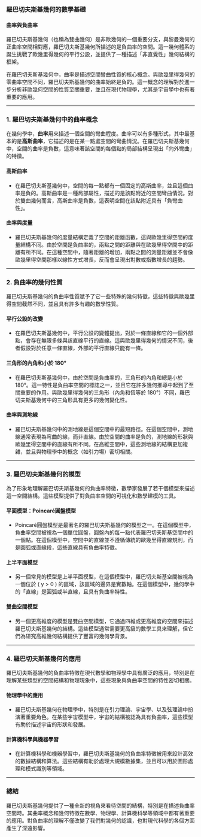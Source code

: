 ### **羅巴切夫斯基幾何的數學基礎**
#### **曲率與負曲率**

羅巴切夫斯基幾何（也稱為雙曲幾何）是非歐幾何的一個重要分支，與黎曼幾何的正曲率空間相對應，羅巴切夫斯基幾何所描述的是負曲率的空間。這一幾何體系的誕生挑戰了歐幾里得幾何的平行公設，並提供了一種描述「非直覺性」幾何結構的框架。

在羅巴切夫斯基幾何中，曲率是描述空間彎曲性質的核心概念。與歐幾里得幾何的零曲率空間不同，羅巴切夫斯基幾何的曲率始終是負的。這一概念的理解對於進一步分析非歐幾何空間的性質至關重要，並且在現代物理學，尤其是宇宙學中也有著重要的應用。

---

### **1. 羅巴切夫斯基幾何中的曲率概念**

在幾何學中，**曲率**用來描述一個空間的彎曲程度。曲率可以有多種形式，其中最基本的是**高斯曲率**，它描述的是在某一點處空間的彎曲情況。在羅巴切夫斯基幾何中，空間的曲率是負數，這意味著該空間的每個點的局部結構呈現出「向外彎曲」的特徵。

#### **高斯曲率**
- 在羅巴切夫斯基幾何中，空間的每一點都有一個固定的高斯曲率，並且這個曲率是負的。高斯曲率是一種局部屬性，描述的是該點附近的空間彎曲情況。對於雙曲幾何而言，高斯曲率是負數，這表明空間在該點附近具有「負彎曲性」。

#### **曲率與度量**
- 羅巴切夫斯基幾何的度量結構定義了空間的距離函數，這與歐幾里得空間的度量結構不同。由於空間是負曲率的，兩點之間的距離與在歐幾里得空間中的距離有所不同。在這種空間中，隨著距離的增加，兩點之間的測量距離並不會像歐幾里得空間那樣以線性方式增長，反而會呈現出對數或指數增長的趨勢。

---

### **2. 負曲率的幾何性質**

羅巴切夫斯基幾何的負曲率性質賦予了它一些特殊的幾何特徵，這些特徵與歐幾里得空間截然不同，並且具有許多有趣的數學性質。

#### **平行公設的改變**
- 在羅巴切夫斯基幾何中，平行公設的變體提出，對於一條直線和它的一個外部點，會存在無限多條與該直線平行的直線。這與歐幾里得幾何的情況不同，後者假設對於任意一條直線，外部的平行直線只能有一條。

#### **三角形的內角和小於 180°**
- 在羅巴切夫斯基幾何中，由於空間是負曲率的，三角形的內角和總是小於 180°。這一特性是負曲率空間的標誌之一，並且它在許多幾何推導中起到了至關重要的作用。與歐幾里得幾何的三角形（內角和恆等於 180°）不同，羅巴切夫斯基幾何中的三角形具有更多的幾何變化性。

#### **曲率與測地線**
- 羅巴切夫斯基幾何中的測地線是這個空間中的最短路徑。在這個空間中，測地線通常表現為弯曲的線，而非直線。由於空間的曲率是負的，測地線的形狀與歐幾里得空間中的直線有所不同。在高維空間中，這些測地線的結構更加複雜，並且與物理學中的概念（如引力場）密切相關。

---

### **3. 羅巴切夫斯基幾何的模型**

為了形象地理解羅巴切夫斯基幾何的負曲率特徵，數學家發展了若干個模型來描述這一空間結構。這些模型提供了對負曲率空間的可視化和數學建模的工具。

#### **平面模型：Poincaré圓盤模型**
- Poincaré圓盤模型是最著名的羅巴切夫斯基幾何的模型之一。在這個模型中，負曲率空間被視為一個單位圓盤，圓盤內的每一點代表羅巴切夫斯基空間中的一個點。在這個模型中，空間中的直線並不遵循傳統的歐幾里得直線規則，而是圓弧或直線段，這些直線具有負曲率特徵。

#### **上半平面模型**
- 另一個常見的模型是上半平面模型，在這個模型中，羅巴切夫斯基空間被視為一個位於 \( y > 0 \) 的區域，該區域的邊界是實數軸。在這個模型中，幾何學中的「直線」是圓弧或半直線，且具有負曲率特性。

#### **雙曲空間模型**
- 另一個更高維度的模型是雙曲空間模型，它通過四維或更高維度的空間來描述羅巴切夫斯基幾何的結構。這些模型通常需要更高級的數學工具來理解，但它們為研究高維幾何結構提供了豐富的幾何學背景。

---

### **4. 羅巴切夫斯基幾何的應用**

羅巴切夫斯基幾何的負曲率特徵在現代數學和物理學中具有廣泛的應用，特別是在理解某些類型的空間結構和物理現象中，這些現象與負曲率空間的特性密切相關。

#### **物理學中的應用**
- 羅巴切夫斯基幾何在物理學中，特別是在引力理論、宇宙學、以及弦理論中扮演著重要角色。在某些宇宙模型中，宇宙的結構被認為具有負曲率，這些模型有助於描述宇宙的形狀和發展。

#### **計算機科學與機器學習**
- 在計算機科學和機器學習中，羅巴切夫斯基幾何的負曲率特徵被用來設計高效的數據結構和算法。這些結構有助於處理大規模數據集，並且可以用於圖形處理和模式識別等領域。

---

### **總結**

羅巴切夫斯基幾何提供了一種全新的視角來看待空間的結構，特別是在描述負曲率空間時。其曲率概念和幾何特徵在數學、物理學、計算機科學等領域中都有著重要的應用。對負曲率的理解不僅改變了我們對幾何的認識，也對現代科學的各個方面產生了深遠影響。